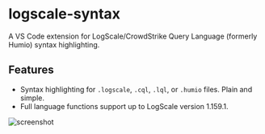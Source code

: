 # logscale-syntax

A VS Code extension for LogScale/CrowdStrike Query Language (formerly Humio) syntax highlighting.

## Features

- Syntax highlighting for `.logscale`, `.cql`, `.lql`, or `.humio` files. Plain and simple.
- Full language functions support up to LogScale version 1.159.1.

![screenshot](images/demo_dark_modern.png)
